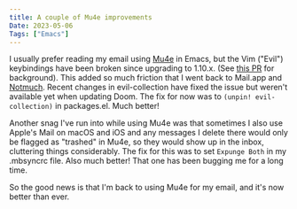```yaml
---
title: A couple of Mu4e improvements
Date: 2023-05-06
Tags: ["Emacs"]
---
```


I usually prefer reading my email using [Mu4e](https://www.djcbsoftware.nl/code/mu/mu4e.html) in Emacs, but the Vim ("Evil") keybindings have been broken since upgrading to 1.10.x. (See [this PR](https://github.com/emacs-evil/evil-collection/pull/729) for background). This added so much friction that I went back to Mail.app and [Notmuch](https://notmuchmail.org/). Recent changes in evil-collection have fixed the issue but weren't available yet when updating Doom. The fix for now was to `(unpin! evil-collection)` in packages.el. Much better!

Another snag I've run into while using Mu4e was that sometimes I also use Apple's Mail on macOS and iOS and any messages I delete there would only be flagged as "trashed" in Mu4e, so they would show up in the inbox, cluttering things considerably. The fix for this was to set `Expunge Both` in my .mbsyncrc file. Also much better! That one has been bugging me for a long time.

So the good news is that I'm back to using Mu4e for my email, and it's now better than ever.
